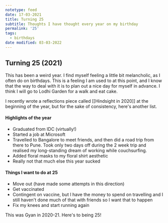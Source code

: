 ```yaml
---
notetype: feed
date: 17-03-2021
title: Turning 25
subtitle: Thoughts I have thought every year on my birthday
permalink: '25'
tags:
  - birthdays
date modified: 03-03-2022
---
```


## Turning 25 (2021)

This has been a weird year. I find myself feeling a little bit melancholic, as I often do on birthdays. This is a feeling I am used to at this point, and I know that the way to deal with it is to plan out a nice day for myself in advance. I think I will go to Lodhi Garden for a walk and eat cake.

I recently wrote a reflections piece called [[Hindsight in 2020]] at the beginning of the year, but for the sake of consistency, here's another list.

#### Highlights of the year

- Graduated from IDC (virtually!)
- Started a job at Microsoft
- Travelled to Bangalore to meet friends, and then did a road trip from there to Pune. Took only two days off during the 2 week trip and realised my long-standing dream of working while couchsurfing.
- Added floral masks to my floral shirt aesthetic
- Really not that much else this year sucked

#### Things I want to do at 25

- Move out (have made some attempts in this direction)
- Get vaccinated
- Contingent on vaccine, but I have the money to spend on travelling and I still haven't done much of that with friends so I want that to happen
- Fix my knees and start running again

This was Gyan in 2020-21. Here's to being 25!
